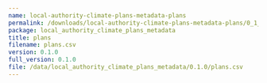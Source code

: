 ```yaml
---
name: local-authority-climate-plans-metadata-plans
permalink: /downloads/local-authority-climate-plans-metadata-plans/0_1_0
package: local_authority_climate_plans_metadata
title: plans
filename: plans.csv
version: 0.1.0
full_version: 0.1.0
file: /data/local_authority_climate_plans_metadata/0.1.0/plans.csv
---
```

